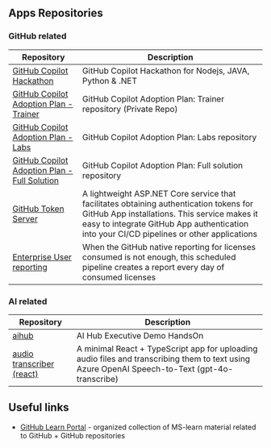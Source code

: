 ## Apps Repositories

### GitHub related

| Repository | Description |
|------------------|-------------|
| [GitHub Copilot Hackathon](https://github.com/microsoft/CoPilotHackathon) | GitHub Copilot Hackathon for Nodejs, JAVA, Python & .NET |
| [GitHub Copilot Adoption Plan - Trainer](https://github.com/microsoft/github-copilot-workshops-trainer) | GitHub Copilot Adoption Plan: Trainer repository (Private Repo) | 
| [GitHub Copilot Adoption Plan - Labs](https://github.com/microsoft/github-copilot-workshops-labs) | GitHub Copilot Adoption Plan: Labs repository | 
| [GitHub Copilot Adoption Plan - Full Solution](https://github.com/microsoft/github-copilot-workshops-full) | GitHub Copilot Adoption Plan: Full solution repository | 
| [GitHub Token Server](https://github.com/lgiuliani80/githubapp-gettoken-net) | A lightweight ASP.NET Core service that facilitates obtaining authentication tokens for GitHub App installations. This service makes it easy to integrate GitHub App authentication into your CI/CD pipelines or other applications |
| [Enterprise User reporting](https://github.com/olivomarco/action-count-users-by-org) | When the GitHub native reporting for licenses consumed is not enough, this scheduled pipeline creates a report every day of consumed licenses |

### AI related

| Repository | Description |
|------------------|-------------|
| [aihub](https://github.com/Azure/aihub) | AI Hub Executive Demo HandsOn | 
| [audio transcriber (react)](https://github.com/Iditbnaya/audio-transcriber-react) | A minimal React + TypeScript app for uploading audio files and transcribing them to text using Azure OpenAI Speech-to-Text (gpt-4o-transcribe)

## Useful links

- [GitHub Learn Portal](https://learn.github.com/learning) - organized collection of MS-learn material related to GitHub + GitHub repositories
